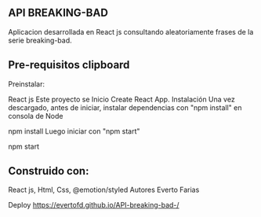 ## API BREAKING-BAD

Aplicacion desarrollada en React js consultando aleatoriamente frases de la serie breaking-bad.

## Pre-requisitos clipboard
Preinstalar:

React js
Este proyecto se Inicio Create React App.
Instalación
Una vez descargado, antes de iniciar, instalar dependencias con "npm install" en consola de Node

npm install Luego iniciar con "npm start"

npm start

## Construido con:
React js, Html, Css, @emotion/styled
Autores
Everto Farias

Deploy
https://evertofd.github.io/API-breaking-bad-/
